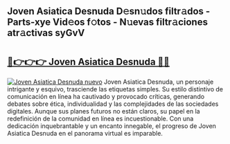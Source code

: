 ## Joven Asiatica Desnuda D𝚎sn𝚞dos filtr𝚊dos - Parts-xye Vid𝚎os f𝚘tos - N𝚞evas filtr𝚊ciones atr𝚊ctivas syGvV

# <h2><a href="http://mb1jx23.tromn.icu/?c=Joven+Asiatica+Desnuda">🔗👉👉👉 Joven Asiatica Desnuda 🔗🔗</a></h2>

[![Joven Asiatica Desnuda nuevo](https://i.imgur.com/pEAQMta.gif)](http://mb1jx23.tromn.icu/?c=Joven+Asiatica+Desnuda)
Joven Asiatica Desnuda, un personaje intrigante y esquivo, trasciende las etiquetas simples. Su estilo distintivo de comunicación en línea ha cautivado y provocado críticas, generando debates sobre ética, individualidad y las complejidades de las sociedades digitales. Aunque sus planes futuros no están claros, su papel en la redefinición de la comunidad en línea es incuestionable. Con una dedicación inquebrantable y un encanto innegable, el progreso de Joven Asiatica Desnuda en el panorama virtual es imparable.
